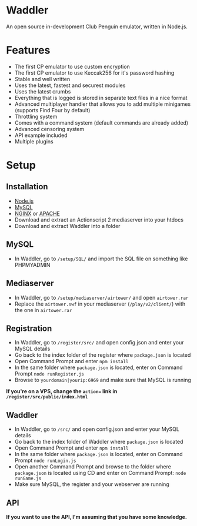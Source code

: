 # Waddler

An open source in-development Club Penguin emulator, written in Node.js.

# Features

* The first CP emulator to use custom encryption
* The first CP emulator to use Keccak256 for it's password hashing
* Stable and well written
* Uses the latest, fastest and securest modules
* Uses the latest crumbs
* Everything that is logged is stored in separate text files in a nice format
* Advanced multiplayer handler that allows you to add multiple minigames (supports Find Four by default)
* Throttling system
* Comes with a command system (default commands are already added)
* Advanced censoring system
* API example included
* Multiple plugins

# Setup

## Installation
* [Node.js](https://nodejs.org/en/)
* [MySQL](https://www.mysql.com)
* [NGINX](https://www.nginx.com) or [APACHE](https://httpd.apache.org)
* Download and extract an Actionscript 2 mediaserver into your htdocs
* Download and extract Waddler into a folder

## MySQL
* In Waddler, go to `/setup/SQL/` and import the SQL file on something like PHPMYADMIN

## Mediaserver
* In Waddler, go to `/setup/mediaserver/airtower/` and open `airtower.rar`
* Replace the `airtower.swf` in your mediaserver (`/play/v2/client/`) with the one in `airtower.rar`

## Registration
* In Waddler, go to `/register/src/` and open config.json and enter your MySQL details
* Go back to the index folder of the register where `package.json` is located
* Open Command Prompt and enter `npm install`
* In the same folder where `package.json` is located, enter on Command Prompt `node runRegister.js`
* Browse to `yourdomain|yourip:6969` and make sure that MySQL is running

<b>If you're on a VPS, change the `action=` link in `/register/src/public/index.html`</b>

## Waddler
* In Waddler, go to `/src/` and open config.json and enter your MySQL details
* Go back to the index folder of Waddler where `package.json` is located
* Open Command Prompt and enter `npm install`
* In the same folder where `package.json` is located, enter on Command Prompt `node runLogin.js`
* Open another Command Prompt and browse to the folder where `package.json` is located using CD and enter on Command Prompt: `node runGame.js`
* Make sure MySQL, the register and your webserver are running

## API
<b>If you want to use the API, I'm assuming that you have some knowledge.</b>